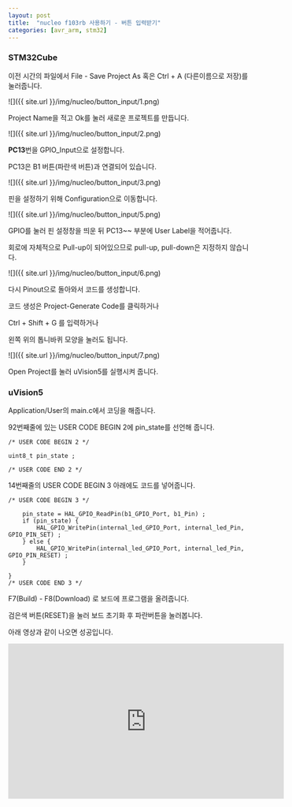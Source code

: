 ```yaml
---
layout: post
title:  "nucleo f103rb 사용하기 - 버튼 입력받기"
categories: [avr_arm, stm32]
---
```


### STM32Cube

이전 시간의 파일에서 File - Save Project As 혹은 Ctrl + A (다른이름으로 저장)를 눌러줍니다.

![]({{ site.url }}/img/nucleo/button_input/1.png)

Project Name을 적고 Ok를 눌러 새로운 프로젝트를 만듭니다.

![]({{ site.url }}/img/nucleo/button_input/2.png)

**PC13**번을 GPIO_Input으로 설정합니다.

PC13은 B1 버튼(파란색 버튼)과 연결되어 있습니다.

![]({{ site.url }}/img/nucleo/button_input/3.png)

핀을 설정하기 위해 Configuration으로 이동합니다.

![]({{ site.url }}/img/nucleo/button_input/5.png)

GPIO를 눌러 핀 설정창을 띄운 뒤 PC13~~ 부분에 User Label을 적어줍니다.

회로에 자체적으로 Pull-up이 되어있으므로 pull-up, pull-down은 지정하지 않습니다.

![]({{ site.url }}/img/nucleo/button_input/6.png)

다시 Pinout으로 돌아와서 코드를 생성합니다.

코드 생성은 Project-Generate Code를 클릭하거나

Ctrl + Shift + G 를 입력하거나

왼쪽 위의 톱니바퀴 모양을 눌러도 됩니다.

![]({{ site.url }}/img/nucleo/button_input/7.png)

Open Project를 눌러 uVision5를 실행시켜 줍니다.

### uVision5

Application/User의 main.c에서 코딩을 해줍니다.

92번째줄에 있는 USER CODE BEGIN 2에 pin_state를 선언해 줍니다.

~~~
/* USER CODE BEGIN 2 */
	
uint8_t pin_state ;

/* USER CODE END 2 */
~~~

14번째줄의 USER CODE BEGIN 3 아래에도 코드를 넣어줍니다.

~~~
/* USER CODE BEGIN 3 */
	
	pin_state = HAL_GPIO_ReadPin(b1_GPIO_Port, b1_Pin) ;
	if (pin_state) {
		HAL_GPIO_WritePin(internal_led_GPIO_Port, internal_led_Pin, GPIO_PIN_SET) ;
	} else {
		HAL_GPIO_WritePin(internal_led_GPIO_Port, internal_led_Pin, GPIO_PIN_RESET) ;
	}
	
}
/* USER CODE END 3 */
~~~

F7(Build) - F8(Download) 로 보드에 프로그램을 올려줍니다.

검은색 버튼(RESET)을 눌러 보드 초기화 후 파란버튼을 눌러봅니다.

아래 영상과 같이 나오면 성공입니다.

<iframe width="560" height="315" src="https://www.youtube.com/embed/FrUhnxjZpLQ" frameborder="0" gesture="media" allowfullscreen></iframe>